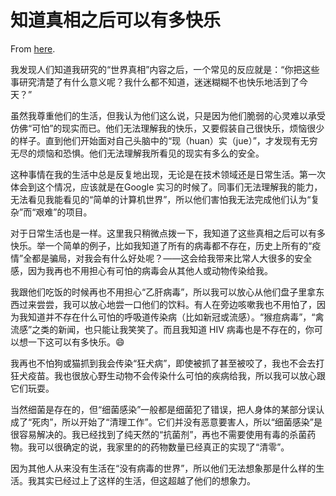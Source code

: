 # 知道真相之后可以有多快乐

From [here](https://yinwang1.substack.com/p/eed).

我发现人们知道我研究的“世界真相”内容之后，一个常见的反应就是：“你把这些事研究清楚了有什么意义呢？我什么都不知道，迷迷糊糊不也快乐地活到了今天？”

虽然我尊重他们的生活，但我认为他们这么说，只是因为他们脆弱的心灵难以承受仿佛“可怕”的现实而已。他们无法理解我的快乐，又要假装自己很快乐，烦恼很少的样子。直到他们开始面对自己头脑中的“现（huan）实（jue）”，才发现有无穷无尽的烦恼和恐惧。他们无法理解我所看见的现实有多么的安全。

这种事情在我的生活中总是反复地出现，无论是在技术领域还是日常生活。第一次体会到这个情况，应该就是在Google 实习的时候了。同事们无法理解我的能力，无法看见我能看见的“简单的计算机世界”，所以他们害怕我无法完成他们认为“复杂”而“艰难”的项目。

对于日常生活也是一样。这里我只稍微点拨一下，我知道了这些真相之后可以有多快乐。举一个简单的例子，比如我知道了所有的病毒都不存在，历史上所有的“疫情”全都是骗局，对我会有什么好处呢？——这会给我带来比常人大很多的安全感，因为我再也不用担心有可怕的病毒会从其他人或动物传染给我。

我跟他们吃饭的时候再也不用担心“乙肝病毒”，所以我可以放心从他们盘子里拿东西过来尝尝，我可以放心地尝一口他们的饮料。有人在旁边咳嗽我也不用怕了，因为我知道并不存在什么可怕的呼吸道传染病（比如新冠或流感）。“猴痘病毒”，“禽流感”之类的新闻，也只能让我笑笑了。而且我知道 HIV 病毒也是不存在的，你可以想一下这可以有多快乐。😄

我再也不怕狗或猫抓到我会传染“狂犬病”，即使被抓了甚至被咬了，我也不会去打狂犬疫苗。我也很放心野生动物不会传染什么可怕的疾病给我，所以我可以放心跟它们玩耍。

当然细菌是存在的，但“细菌感染”一般都是细菌犯了错误，把人身体的某部分误认成了“死肉”，所以开始了“清理工作”。它们并没有恶意要害人，所以“细菌感染”是很容易解决的。我已经找到了纯天然的“抗菌剂”，再也不需要使用有毒的杀菌药物。我可以很确定的说，我家里的的药物数量已经真正的实现了“清零”。

因为其他人从来没有生活在“没有病毒的世界”，所以他们无法想象那是什么样的生活。我其实已经过上了这样的生活，但这超越了他们的想象力。
